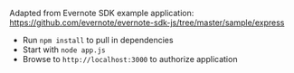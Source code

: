 Adapted from Evernote SDK example application: https://github.com/evernote/evernote-sdk-js/tree/master/sample/express

* Run `npm install` to pull in dependencies
* Start with `node app.js`
* Browse to `http://localhost:3000` to authorize application
